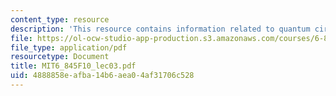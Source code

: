 ```yaml
---
content_type: resource
description: 'This resource contains information related to quantum circuits. '
file: https://ol-ocw-studio-app-production.s3.amazonaws.com/courses/6-845-quantum-complexity-theory-fall-2010/4888858eafba14b6aea04af31706c528_MIT6_845F10_lec03.pdf
file_type: application/pdf
resourcetype: Document
title: MIT6_845F10_lec03.pdf
uid: 4888858e-afba-14b6-aea0-4af31706c528
---
```

